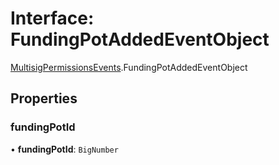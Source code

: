 # Interface: FundingPotAddedEventObject

[MultisigPermissionsEvents](../modules/MultisigPermissionsEvents.md).FundingPotAddedEventObject

## Properties

### fundingPotId

• **fundingPotId**: `BigNumber`

